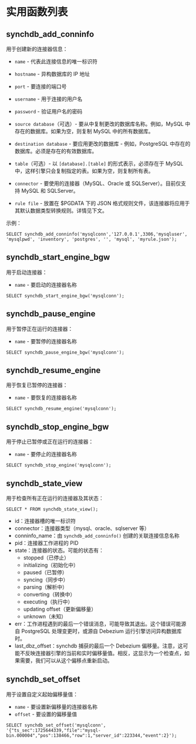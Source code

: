 # 实用函数列表


## synchdb_add_conninfo

用于创建新的连接器信息：

*  `name` - 代表此连接信息的唯一标识符

*  `hostname` - 异构数据库的 IP 地址

*  `port` - 要连接的端口号

*  `username` - 用于连接的用户名

*  `password` - 验证用户名的密码

*  `source database`（可选）- 要从中复制更改的数据库名称。例如，MySQL 中存在的数据库。如果为空，则复制 MySQL 中的所有数据库。

*  `destination database` - 要应用更改的数据库 - 例如，PostgreSQL 中存在的数据库。必须是存在的有效数据库。

*  `table`（可选）- 以 `[database].[table]` 的形式表示，必须存在于 MySQL 中，这样引擎只会复制指定的表。如果为空，则复制所有表。

*  `connector` - 要使用的连接器（MySQL、Oracle 或 SQLServer）。目前仅支持 MySQL 和 SQLServer。

*  `rule file` - 放置在 $PGDATA 下的 JSON 格式规则文件，该连接器将应用于其默认数据类型转换规则。详情见下文。

示例：
```
SELECT synchdb_add_conninfo('mysqlconn','127.0.0.1',3306,'mysqluser', 'mysqlpwd', 'inventory', 'postgres', '', 'mysql', 'myrule.json');
```

## synchdb_start_engine_bgw
用于启动连接器：
* `name` - 要启动的连接器名称

```
SELECT synchdb_start_engine_bgw('mysqlconn');
```

## synchdb_pause_engine
用于暂停正在运行的连接器：
* `name` - 要暂停的连接器名称
```
SELECT synchdb_pause_engine_bgw('mysqlconn');
```

## synchdb_resume_engine
用于恢复已暂停的连接器：
* `name` - 要恢复的连接器名称
```
SELECT synchdb_resume_engine('mysqlconn');
```

## synchdb_stop_engine_bgw
用于停止已暂停或正在运行的连接器：
* `name` - 要停止的连接器名称

```
SELECT synchdb_stop_engine('mysqlconn');
```

## synchdb_state_view
用于检查所有正在运行的连接器及其状态：
```
SELECT * FROM synchdb_state_view();
```

* id：连接器槽的唯一标识符
* connector：连接器类型（mysql、oracle、sqlserver 等）
* conninfo_name：由 `synchdb_add_conninfo()` 创建的关联连接信息名称
* pid：连接器工作进程的 PID
* state：连接器的状态。可能的状态有：
    * stopped（已停止）
    * initializing（初始化中）
    * paused（已暂停）
    * syncing（同步中）
    * parsing（解析中）
    * converting（转换中）
    * executing（执行中）
    * updating offset（更新偏移量）
    * unknown（未知）
* err：工作进程遇到的最后一个错误消息，可能导致其退出。这个错误可能源自 PostgreSQL 处理变更时，或源自 Debezium 运行引擎访问异构数据库时。
* last_dbz_offset：synchdb 捕获的最后一个 Debezium 偏移量。注意，这可能不反映连接器引擎的当前和实时偏移量值。相反，这显示为一个检查点，如果需要，我们可以从这个偏移点重新启动。

## synchdb_set_offset
用于设置自定义起始偏移量值：
* `name` - 要设置新偏移量的连接器名称
* `offset` - 要设置的偏移量值

```
SELECT synchdb_set_offset('mysqlconn', '{"ts_sec":1725644339,"file":"mysql-bin.000004","pos":138466,"row":1,"server_id":223344,"event":2}');
```